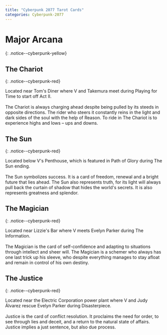 ```yaml
---
title: "Cyberpunk 2077 Tarot Cards"
categories: Cyberpunk-2077
---
```


# Major Arcana
{: .notice--cyberpunk-yellow}

## The Chariot
{: .notice--cyberpunk-red}

<div class="cyberpunk-bg">
<span class="cyberpunk-lightgreen">Located near Tom's Diner where V and Takemura meet during Playing for Time to start off Act II.</span>
<br><br>
<span class="cyberpunk-cyan">
The Chariot is always charging ahead despite being pulled by its steeds in opposite directions. The rider who steers it constantly reins in the light and dark sides of the soul with the help of Reason. To ride in The Chariot is to experience highs and lows – ups and downs.
</span>
</div>

## The Sun
{: .notice--cyberpunk-red}

<div class="cyberpunk-bg">
<span class="cyberpunk-lightgreen">Located below V's Penthouse, which is featured in Path of Glory during The Sun ending.</span>
<br><br>
<span class="cyberpunk-cyan">
The Sun symbolizes success. It is a card of freedom, renewal and a bright future that lies ahead. The Sun also represents truth, for its light will always pull back the curtain of shadow that hides the world's secrets. It is also represents greatness and splendor.
</span>
</div>

## The Magician
{: .notice--cyberpunk-red}

<div class="cyberpunk-bg">
<span class="cyberpunk-lightgreen">Located near Lizzie's Bar where V meets Evelyn Parker during The Information.</span>
<br><br>
<span class="cyberpunk-cyan">
The Magician is the card of self-confidence and adapting to situations through intellect and sheer will. The Magician is a schemer who always has one last trick up his sleeve, who despite everything manages to stay afloat and remain in control of his own destiny.
</span>
</div>

## The Justice
{: .notice--cyberpunk-red}

<div class="cyberpunk-bg">
<span class="cyberpunk-lightgreen">Located near the Electric Corporation power plant where V and Judy Álvarez rescue Evelyn Parker during Disasterpiece.</span>
<br><br>
<span class="cyberpunk-cyan">
Justice is the card of conflict resolution. It proclaims the need for order, to see through lies and deceit, and a return to the natural state of affairs. Justice implies a just sentence, but also due process.
</span>
</div>